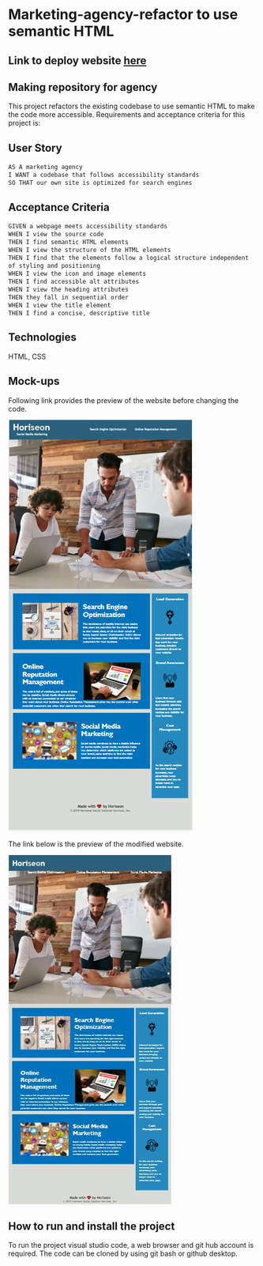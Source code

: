 # Marketing-agency-refactor to use semantic HTML

## Link to deploy website [here](https://smeea-2018.github.io/Marketing-agency-refactor/)

## Making repository for agency

This project refactors the existing codebase to use semantic HTML to make the code more accessible. Requirements and acceptance criteria for this project is:

## User Story

```
AS A marketing agency
I WANT a codebase that follows accessibility standards
SO THAT our own site is optimized for search engines
```

## Acceptance Criteria

```
GIVEN a webpage meets accessibility standards
WHEN I view the source code
THEN I find semantic HTML elements
WHEN I view the structure of the HTML elements
THEN I find that the elements follow a logical structure independent of styling and positioning
WHEN I view the icon and image elements
THEN I find accessible alt attributes
WHEN I view the heading attributes
THEN they fall in sequential order
WHEN I view the title element
THEN I find a concise, descriptive title
```

## Technologies

HTML, CSS

## Mock-ups

Following link provides the preview of the website before changing the code.

![The Horiseon webpage includes a navigation bar, a header image, and cards with text and images at the bottom of the page.](./assets/images/mra%20screenshot%20after%20refactoring.png)

The link below is the preview of the modified website.

![The modified Horiseon webpage a header with navigation bar, image, cards with text and footer](./assets/images/mrascreenshotafterrefactoringi.JPG)

## How to run and install the project

To run the project visual studio code, a web browser and git hub account is required. The code can be cloned by using git bash or github desktop.

